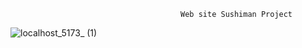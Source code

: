                                           Web site Sushiman Project



![localhost_5173_ (1)](https://github.com/iguinhoNTC/sushiman/assets/134654479/350dccbb-b428-43b0-9f47-9df5d4fa8890)
